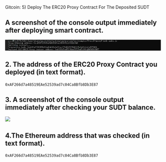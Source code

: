 Gitcoin: 5) Deploy The ERC20 Proxy Contract For The Deposited SUDT

## A screenshot of the console output immediately after deploying smart contract.

![](deploy.png)

## 2. The address of the ERC20 Proxy Contract you deployed (in text format).

```0xAF266d7a48519EAe52539ad7c04Ca8Bfb8Db3E87```


## 3. A screenshot of the console output immediately after checking your SUDT balance.

![](checkout_blance)

## 4.The Ethereum address that was checked (in text format).
```0xAF266d7a48519EAe52539ad7c04Ca8Bfb8Db3E87```


